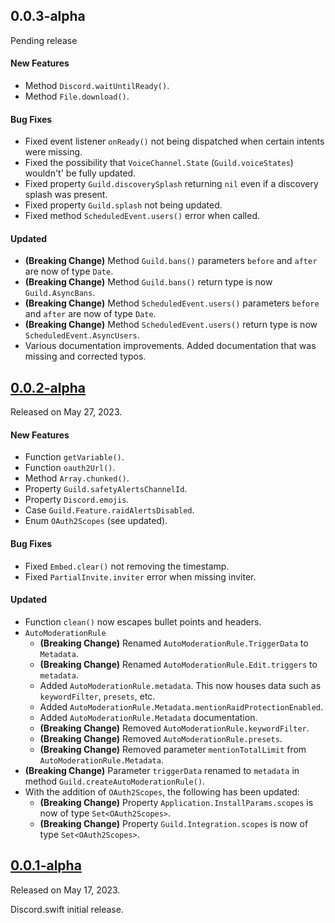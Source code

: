 ## 0.0.3-alpha
Pending release

#### New Features
- Method `Discord.waitUntilReady()`.
- Method `File.download()`. 

#### Bug Fixes
- Fixed event listener `onReady()` not being dispatched when certain intents were missing.
- Fixed the possibility that `VoiceChannel.State` (`Guild.voiceStates`) wouldn't' be fully updated.
- Fixed property `Guild.discoverySplash` returning `nil` even if a discovery splash was present.
- Fixed property `Guild.splash` not being updated.
- Fixed method `ScheduledEvent.users()` error when called.

#### Updated
- **(Breaking Change)** Method `Guild.bans()` parameters `before` and `after` are now of type `Date`.
- **(Breaking Change)** Method `Guild.bans()` return type is now `Guild.AsyncBans`.
- **(Breaking Change)** Method `ScheduledEvent.users()` parameters `before` and `after` are now of type `Date`.
- **(Breaking Change)** Method `ScheduledEvent.users()` return type is now `ScheduledEvent.AsyncUsers`.
- Various documentation improvements. Added documentation that was missing and corrected typos.



## [0.0.2-alpha](https://github.com/Defxult/Discord.swift/tree/v0.0.2-alpha)
Released on May 27, 2023.

#### New Features
- Function `getVariable()`.
- Function `oauth2Url()`.
- Method `Array.chunked()`.
- Property `Guild.safetyAlertsChannelId`.
- Property `Discord.emojis`.
- Case `Guild.Feature.raidAlertsDisabled`.
- Enum `OAuth2Scopes` (see updated).

#### Bug Fixes
- Fixed `Embed.clear()` not removing the timestamp.
- Fixed `PartialInvite.inviter` error when missing inviter.

#### Updated
- Function `clean()` now escapes bullet points and headers.
- `AutoModerationRule`
  - **(Breaking Change)** Renamed `AutoModerationRule.TriggerData` to `Metadata`.
  - **(Breaking Change)** Renamed `AutoModerationRule.Edit.triggers` to `metadata`.
  - Added `AutoModerationRule.metadata`. This now houses data such as `keywordFilter`, `presets`, etc.
  - Added `AutoModerationRule.Metadata.mentionRaidProtectionEnabled`.
  - Added `AutoModerationRule.Metadata` documentation.
  - **(Breaking Change)** Removed `AutoModerationRule.keywordFilter`.
  - **(Breaking Change)** Removed `AutoModerationRule.presets`.
  - **(Breaking Change)** Removed parameter `mentionTotalLimit` from `AutoModerationRule.Metadata`.
- **(Breaking Change)** Parameter `triggerData` renamed to `metadata` in method `Guild.createAutoModerationRule()`.
- With the addition of `OAuth2Scopes`, the following has been updated:
  - **(Breaking Change)** Property `Application.InstallParams.scopes` is now of type `Set<OAuth2Scopes>`.
  - **(Breaking Change)** Property `Guild.Integration.scopes` is now of type `Set<OAuth2Scopes>`.



## [0.0.1-alpha](https://github.com/Defxult/Discord.swift/tree/v0.0.1-alpha)
Released on May 17, 2023.

Discord.swift initial release.

